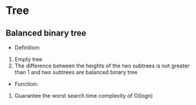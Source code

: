 # Tree

## Balanced binary tree

* Definition:

1. Empty tree
2. The difference between the heights of the two subtrees is not greater than 1 and two subtrees are balanced binary tree

* Function:

1. Guarantee the worst search time complexity of O\(logn\)

